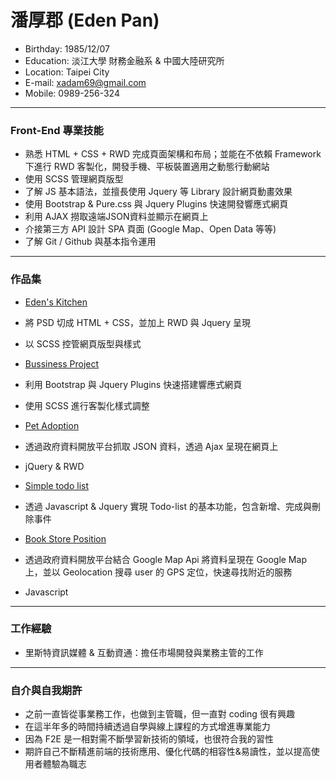 # 潘厚郡 (Eden Pan)
- Birthday: 1985/12/07
- Education: 淡江大學 財務金融系 & 中國大陸研究所
- Location: Taipei City
- E-mail: xadam69@gmail.com
- Mobile: 0989-256-324
<hr>

### Front-End 專業技能
- 熟悉 HTML + CSS + RWD 完成頁面架構和布局；並能在不依賴 Framework 下進行 RWD 客製化，開發手機、平板裝置適用之動態行動網站
- 使用 SCSS 管理網頁版型
- 了解 JS 基本語法，並擅長使用 Jquery 等 Library 設計網頁動畫效果
- 使用 Bootstrap & Pure.css 與 Jquery Plugins 快速開發響應式網頁
- 利用 AJAX 撈取遠端JSON資料並顯示在網頁上
- 介接第三方 API 設計 SPA 頁面 (Google Map、Open Data 等等)
- 了解 Git / Github 與基本指令運用
<hr>

### 作品集
- <a href="https://edenpan1207.github.io/eden-kitchen-layout/" target="_blank">Eden's Kitchen</a> 		   
 - 將 PSD 切成 HTML + CSS，並加上 RWD 與 Jquery 呈現
 - 以 SCSS 控管網頁版型與樣式
 
- <a href="https://edenpan1207.github.io/bussiness-project/index.html" target="_blank">Bussiness Project</a> 		   
 - 利用 Bootstrap 與 Jquery Plugins 快速搭建響應式網頁
 - 使用 SCSS 進行客製化樣式調整
 
- <a href="https://edenpan1207.github.io/Pet-Adoption-Project/" target="_blank">Pet Adoption</a>
 - 透過政府資料開放平台抓取 JSON 資料，透過 Ajax 呈現在網頁上    
 - jQuery & RWD 

- <a href="https://edenpan1207.github.io/todolist/" target="_blank">Simple todo list</a>
 - 透過 Javascript & Jquery 實現 Todo-list 的基本功能，包含新增、完成與刪除事件
 
- <a href="https://edenpan1207.github.io/bookstore_gmap/" target="_blank">Book Store Position</a>
 - 透過政府資料開放平台結合 Google Map Api 將資料呈現在 Google Map 上，並以 Geolocation 搜尋 user 的 GPS 定位，快速尋找附近的服務
 - Javascript 		   
 <hr>
 
### 工作經驗
- 里斯特資訊媒體 & 互動資通：擔任市場開發與業務主管的工作
<hr>
 
### 自介與自我期許
- 之前一直皆從事業務工作，也做到主管職，但一直對 coding 很有興趣
- 在這半年多的時間持續透過自學與線上課程的方式增進專業能力
- 因為 F2E 是一相對需不斷學習新技術的領域，也很符合我的習性
- 期許自己不斷精進前端的技術應用、優化代碼的相容性&易讀性，並以提高使用者體驗為職志
